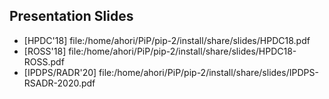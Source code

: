
## Presentation Slides

* [HPDC'18] file:/home/ahori/PiP/pip-2/install/share/slides/HPDC18.pdf
* [ROSS'18] file:/home/ahori/PiP/pip-2/install/share/slides/HPDC18-ROSS.pdf
* [IPDPS/RADR'20] file:/home/ahori/PiP/pip-2/install/share/slides/IPDPS-RSADR-2020.pdf
